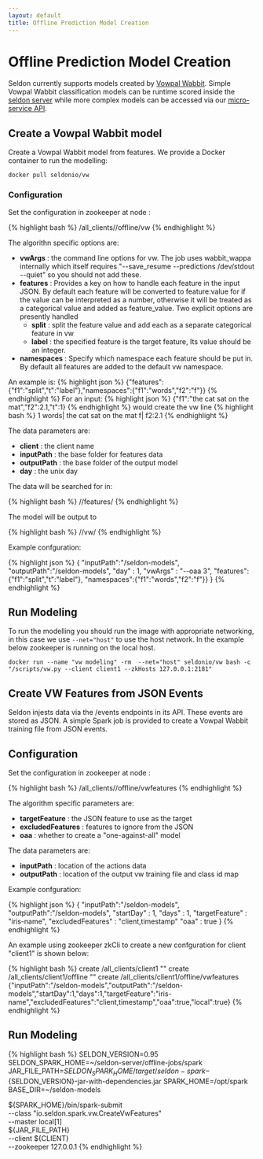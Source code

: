 ```yaml
---
layout: default
title: Offline Prediction Model Creation
---
```


# Offline Prediction Model Creation

Seldon currently supports models created by [Vowpal Wabbit](https://github.com/JohnLangford/vowpal_wabbit/wiki). Simple Vowpal Wabbit classification models can be runtime scored inside the [seldon server](runtime-prediction.html) while more complex models can be accessed via our [micro-service API](pluggable-prediction-algorithms.html#prediction-python-vw).


## Create a Vowpal Wabbit model
Create a Vowpal Wabbit model from features. We provide a Docker container to run the modelling:

`docker pull seldonio/vw`

### Configuration
Set the configuration in zookeeper at node :

{% highlight bash %}
/all_clients/<client>/offline/vw
{% endhighlight %}

The algorithn specific options are:

 * **vwArgs** : the command line options for vw. The job uses wabbit_wappa internally which itself requires "--save_resume --predictions /dev/stdout --quiet" so you should not add these.
 * **features** : Provides a key on how to handle each feature in the input JSON. By default each feature will be converted to feature:value for if the value can be interpreted as a number, otherwise it will be treated as a categorical value and added as feature_value. Two explicit options are presently handled
      * **split** : split the feature value and add each as a separate categorical feature in vw
      * **label** : the specified feature is the target feature, Its value should be an integer.
 * **namespaces** : Specify which namespace each feature should be put in. By default all features are added to the default vw namespace.

An example is: 
{% highlight json %}
{"features":{"f1":"split","t":"label"},"namespaces":{"f1":"words","f2":"f"}}
{% endhighlight %}
For an input:
{% highlight json %}
{"f1":"the cat sat on the mat","f2":2.1,"t":1}
{% endhighlight %}
would create the vw line 
{% highlight bash %}
1 words| the cat sat on the mat f| f2:2.1
{% endhighlight %}


The data parameters are:

 * **client** : the client name 
 * **inputPath** : the base folder for features data
 * **outputPath** : the base folder of the output model
 * **day** : the unix day 

The data will be searched for in:


{% highlight bash %}
<inputPath>/<client>/features/<day>
{% endhighlight %}

The model will be output to

{% highlight bash %}
<outputPath>/<client>/vw/<day>
{% endhighlight %}


Example confguration:

{% highlight json %}
{
  "inputPath":"/seldon-models",
  "outputPath":"/seldon-models",
  "day" : 1,
  "vwArgs" : "--oaa 3",
  "features":{"f1":"split","t":"label"},
  "namespaces":{"f1":"words","f2":"f"}}
}
{% endhighlight %}


## Run Modeling

To run the modelling you should run the image with appropriate networking, in this case we use `--net="host"` to use the host network. In the example below zookeeper is running on the local host. 

`docker run --name "vw modeling" -rm  --net="host" seldonio/vw bash -c "/scripts/vw.py --client client1 --zkHosts 127.0.0.1:2181"`


## Create VW Features from JSON Events
Seldon injests data via the /events endpoints in its API. These events are stored as JSON. A simple Spark job is provided to create a Vowpal Wabbit training file from JSON events.

## Configuration
Set the configuration in zookeeper at node :

{% highlight bash %}
/all_clients/<client>/offline/vwfeatures
{% endhighlight %}

The algorithm specific parameters are:

 * **targetFeature** : the JSON feature to use as the target
 * **excludedFeatures** : features to ignore from the JSON
 * **oaa** :  whether to create a "one-against-all" model

The data parameters are:
 
 * **inputPath** : location of the actions data
 * **outputPath** : location of the output vw training file and class id map

Example confguration:

{% highlight json %}
{
  "inputPath":"/seldon-models",
  "outputPath":"/seldon-models",
  "startDay" : 1,
  "days" : 1,
  "targetFeature" : "iris-name",
  "excludedFeatures" : "client,timestamp"
  "oaa" : true
}
{% endhighlight %}

An example using zookeeper zkCli to create a new confguration for client "client1" is shown below:

{% highlight bash %}
create /all_clients/client1 ""
create /all_clients/client1/offline ""
create /all_clients/client1/offline/vwfeatures {"inputPath":"/seldon-models","outputPath":"/seldon-models","startDay":1,"days":1,"targetFeature":"iris-name","excludedFeatures":"client,timestamp","oaa":true,"local":true}
{% endhighlight %}

## Run Modeling

{% highlight bash %}
SELDON_VERSION=0.95
SELDON_SPARK_HOME=~/seldon-server/offline-jobs/spark
JAR_FILE_PATH=${SELDON_SPARK_HOME}/target/seldon-spark-${SELDON_VERSION}-jar-with-dependencies.jar
SPARK_HOME=/opt/spark
BASE_DIR=~/seldon-models

${SPARK_HOME}/bin/spark-submit \
    --class "io.seldon.spark.vw.CreateVwFeatures" \
    --master local[1] \
    ${JAR_FILE_PATH} \
    --client ${CLIENT} \
    --zookeeper 127.0.0.1 
{% endhighlight %}

